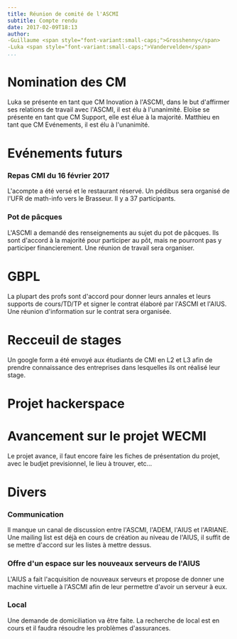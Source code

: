 ```yaml
---
title: Réunion de comité de l'ASCMI
subtitle: Compte rendu
date: 2017-02-09T18:13
author: 
-Guillaume <span style="font-variant:small-caps;">Grosshenny</span> 
-Luka <span style="font-variant:small-caps;">Vandervelden</span>
...
```



Nomination des CM
=================

Luka se présente en tant que CM Inovation à l'ASCMI, dans le but d'affirmer ses relations 
de travail avec l'ASCMI, il est élu à l'unanimité. Eloïse se présente en tant que CM Support, 
elle est élue à la majorité. Matthieu en tant que CM Evénements, il est élu à l'unanimité.

Evénements futurs
=================

### Repas CMI du 16 février 2017

L'acompte a été versé et le restaurant réservé. Un pédibus sera organisé de 
l'UFR de math-info vers le Brasseur. Il y a 37 participants.

### Pot de pâcques

L'ASCMI a demandé des renseignements au sujet du pot de pâcques. Ils sont 
d'accord à la majorité pour participer au pôt, mais ne pourront pas y 
participer financierement. Une réunion de travail sera organiser.

GBPL
====

La plupart des profs sont d'accord pour donner leurs annales et leurs supports de 
cours/TD/TP et signer le contrat élaboré par l'ASCMI et l'AIUS. Une réunion d'information 
sur le contrat sera organisée.

Recceuil de stages
==================

Un google form a été envoyé aux étudiants de CMI en L2 et L3 afin de prendre 
connaissance des entreprises dans lesquelles ils ont réalisé leur stage.

Projet hackerspace
==================


Avancement sur le projet WECMI
==============================

Le projet avance, il faut encore faire les fiches de présentation du projet, 
avec le budjet previsionnel, le lieu à trouver, etc...

Divers
======

### Communication

Il manque un canal de discussion entre l'ASCMI, l'ADEM, l'AIUS et l'ARIANE. Une 
mailing list est déjà en cours de création au niveau de l'AIUS, il suffit de se mettre d'accord 
sur les listes à mettre dessus.


### Offre d'un espace sur les nouveaux serveurs de l'AIUS

L'AIUS a fait l'acquisition de nouveaux serveurs et propose de donner une 
machine virtuelle à l'ASCMI afin de leur permettre d'avoir un serveur à eux.

### Local 

Une demande de domiciliation va être faite. La recherche de local est en cours 
et il faudra résoudre les problèmes d'assurances.



















